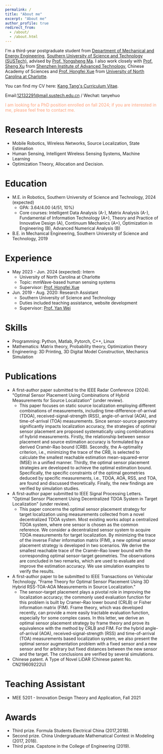 ```yaml
---
permalink: /
title: "About me"
excerpt: "About me"
author_profile: true
redirect_from: 
  - /about/
  - /about.html
---
```


I'm a third-year postgraduate student from [Department of Mechanical and Energy Engineering](https://mee.sustech.edu.cn/), [Southern University of Science and Technology (SUSTech)](https://www.sustech.edu.cn/en/), advised by [Prof. Yongsheng Ma](https://faculty.sustech.edu.cn/mays/en/). I also work closely with [Prof. Sheng Xu](https://www.researchgate.net/profile/Sheng-Xu-8) from [Shenzhen Institute of Advanced Technology](http://english.siat.cas.cn/), Chinese Academy of Sciences and [Prof. Hongfei Xue](https://havocfixer.github.io/) from [University of North Carolina at Charlotte](https://www.charlotte.edu/).

You can find my CV here: [Kang Tang's Curriculum Vitae](../files/CV_Tang.pdf).

Email:12132291@mail.sustech.edu.cn / Wechat: tanyehuo

<font color=LightSalmon> I am looking for a PhD position enrolled on fall 2024; if you are interested in me, please feel free to contact me.</font><br/>

Research Interests
======
* Mobile Robotics, Wireless Networks, Source Localization, State Estimation
* Human Sensing, Intelligent Wireless Sensing Systems, Machine Learning
* Optimization Theory, Allocation and Decision.

Education
======
* M.E. in Robotics, Southern University of Science and Technology, 2024 (expected)
  * GPA: 3.64/4.00 (4/51, 10%)
  * Core courses: Intelligent Data Analysis (A-), Matrix Analysis (A-), Fundamental of Information Technology (A+), Theory and Practice of Innovative Design (A), Continuum Mechanics (A+), Optimization in Engineering (B), Advanced Numerical Analysis (B)
* B.E. in Mechanical Engineering, Southern University of Science and Technology, 2019

Experience
======
* May 2023 - Jun. 2024 (expected): Intern
  * University of North Carolina at Charlotte
  * Topic: mmWave-based human sensing systems
  * Supervisor: [Prof. Hongfei Xue](https://havocfixer.github.io/)
* Jun. 2019 - Aug. 2020: Research Assistant
  * Southern University of Science and Technology
  * Duties included teaching assistance, website development
  * Supervisor: [Prof. Yan Wei](https://www.sustech.edu.cn/en/faculties/weiyan.html)
  
Skills
======
* Programming: Python, Matlab, Pytorch, C++, Linux
* Mathematics: Matrix theory, Probability theory, Optimization theory
* Engineering: 3D Printing, 3D Digital Model Construction, Mechanics Simulation

Publications
======
* A first-author paper submitted to the IEEE Radar Conference (2024). "Optimal Sensor Placement Using Combinations of Hybrid Measurements for Source Localization" (under review).
  * This paper focuses on static source localization employing different combinations of measurements, including time-difference-of-arrival (TDOA), received-signal-strength (RSS), angle-of-arrival (AOA), and time-of-arrival (TOA) measurements. Since sensor-source geometry significantly impacts localization accuracy, the strategies of optimal sensor placement are proposed systematically using combinations of hybrid measurements. Firstly, the relationship between sensor placement and source estimation accuracy is formulated by a derived Cramér-Rao bound (CRB). Secondly, the A-optimality criterion, i.e., minimizing the trace of the CRB, is selected to calculate the smallest reachable estimation mean-squared-error (MSE) in a unified manner. Thirdly, the optimal sensor placement strategies are developed to achieve the optimal estimation bound. Specifically, the specific constraints of the optimal geometries deduced by specific measurements, i.e., TDOA, AOA, RSS, and TOA, are found and discussed theoretically. Finally, the new findings are verified by simulation studies.
* A first-author paper submitted to IEEE Signal Processing Letters. "Optimal Sensor Placement Using Decentralized TDOA System in Target Localization" (under review).
  * This paper concerns the optimal sensor placement strategy for target localization using measurements collected from a novel decentralized TDOA system. Most existing works adopt a centralized TDOA system, where one sensor is chosen as the common reference. We consider a decentralized sensor system to acquire TDOA measurements for target localization. By minimizing the trace of the inverse Fisher information matrix (FIM), a new optimal sensor placement strategy is developed in two scenarios. We derive the smallest reachable trace of the Cramér–Rao lower bound with the corresponding optimal sensor-target geometries. The observations are concluded in two remarks, which are used to evaluate and improve the estimation accuracy. We use simulation examples to verify the results.
* A first-author paper to be submitted to IEEE Transactions on Vehicular Technology. "Frame Theory for Optimal Sensor Placement Using 3D Hybrid RSS-TOA-AOA Measurements in Source Localization."
  * The sensor–target placement plays a pivotal role in improving the localization accuracy; the commonly used evaluation function for this problem is built by Cramer–Rao lower bound (CRLB) or Fisher information matrix (FIM). Frame theory, which was developed recently, can provide a more easily tractable evaluation function, especially for some complex cases. In this letter, we derive an optimal sensor placement strategy by frame theory and prove its equivalence with the method by CRLB and FIM. For the hybrid angle-of-arrival (AOA), received-signal-strength (RSS) and time-of-arrival (TOA) measurements based localization system, we also present the optimal sensor augmentation problem with a fixed sensor and a new sensor and for arbitrary but fixed distances between the new sensor and the target. The conclusions are verified by several simulations.
* Chinese patent. A Type of Novel LiDAR (Chinese patent No. CN219609222U)
  
Teaching Assistant
======
* MEE 5201 - Innovation Design Theory and Application, Fall 2021

Awards
======
* Third prize. Formula Students Electrical China (2017,2018).
* Second prize. China Undergraduate Mathematical Contest in Modeling (2017, 2018).
* Third prize. Capstone in the College of Engineering (2019).
